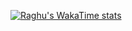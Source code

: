 
[![Raghu's WakaTime stats](https://github-readme-stats.vercel.app/api/wakatime?username=raghuaanand)](https://github.com/anuraghazra/github-readme-stats)

